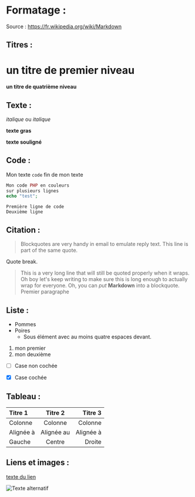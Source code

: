 # Formatage : 

Source : https://fr.wikipedia.org/wiki/Markdown

## Titres : 
# un titre de premier niveau
#### un titre de quatrième niveau  


## Texte : 
*italique* ou  _italique_

**texte gras**

__texte souligné__


## Code : 

Mon texte `code` fin de mon texte

```php
Mon code PHP en couleurs
sur plusieurs lignes
echo "test";
```

    Première ligne de code
    Deuxième ligne

## Citation : 
    
> Blockquotes are very handy in email to emulate reply text.
> This line is part of the same quote.

Quote break.

> This is a very long line that will still be quoted properly when it wraps. Oh boy let's keep writing to make sure this is long enough to actually wrap for everyone. Oh, you can *put* **Markdown** into a blockquote.
Premier paragraphe

## Liste : 

* Pommes
* Poires
    * Sous élément avec au moins quatre espaces devant.
    
    

1. mon premier
2. mon deuxième


- [ ] Case non cochée
- [x] Case cochée
  

## Tableau : 


| Titre 1       |     Titre 2     |        Titre 3 |
| :------------ | :-------------: | -------------: |
| Colonne       |     Colonne     |        Colonne |
| Alignée à     |   Alignée au    |      Alignée à |
| Gauche        |     Centre      |         Droite |


## Liens et images : 


[texte du lien](url_du_lien "texte pour le titre, facultatif")


![Texte alternatif](https://upload.wikimedia.org/wikipedia/commons/9/94/Markdown_Syntax_in_gedit.png "texte pour le titre, facultatif")
